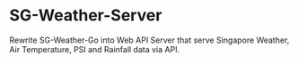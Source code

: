 # SG-Weather-Server
Rewrite SG-Weather-Go into Web API Server that serve Singapore Weather, Air Temperature, PSI and Rainfall data via API. 

